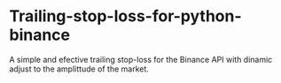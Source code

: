 # Trailing-stop-loss-for-python-binance
A simple and efective trailing stop-loss for the Binance API with dinamic adjust to the amplittude of the market.
